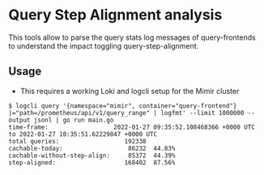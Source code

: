 # Query Step Alignment analysis

This tools allow to parse the query stats log messages of query-frontends to
understand the impact toggling query-step-alignment.

## Usage

- This requires a working Loki and logcli setup for the Mimir cluster

```
$ logcli query '{namespace="mimir", container="query-frontend"} |="path=/prometheus/api/v1/query_range" | logfmt' --limit 1000000 --output jsonl | go run main.go
time-frame:                  2022-01-27 09:35:52.108468366 +0000 UTC to 2022-01-27 10:35:51.62229847 +0000 UTC
total queries:                  192338
cachable-today:                  86232  44.83%
cachable-without-step-align:     85372  44.39%
step-aligned:                   168402  87.56%
```
